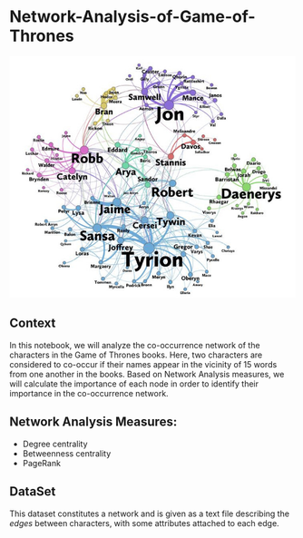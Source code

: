 # Network-Analysis-of-Game-of-Thrones

<p align="center">
  <img src="got_network.jpeg" style="width: 550px" >
</p>

Context
----
In this notebook, we will analyze the co-occurrence network of the characters in the  Game of Thrones books. Here, two characters are considered to co-occur if their names appear in the vicinity of 15 words from one another in the books. Based on Network Analysis measures, we will calculate the importance of each node in order to identify their importance in the co-occurrence network.</p>

Network Analysis Measures:
----
* Degree centrality
* Betweenness centrality
* PageRank

DataSet
----
<p>This dataset constitutes a network and is given as a text file describing the <em>edges</em> between characters, with some attributes attached to each edge. </p>
